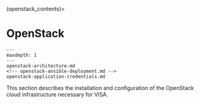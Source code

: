 (openstack_contents)=
# OpenStack

```{toctree}
---
maxdepth: 1
---
openstack-architecture.md
<!-- openstack-ansible-deployment.md -->
openstack-application-credentials.md
```

This section describes the installation and configuration of the OpenStack cloud infrastructure necessary for VISA.
